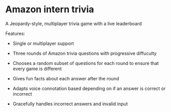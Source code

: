 # Amazon intern trivia

A Jeopardy-style, multiplayer trivia game with a live leaderboard

Features:
- Single or multiplayer support

- Three rounds of Amazon trivia questions with progressive diffuculty
- Chooses a random subset of questions for each round to ensure that every game is different
- Gives fun facts about each answer after the round
- Adapts voice connotation based depending on if an answer is correct or incorrect
- Gracefully handles incorrect answers and invalid input
